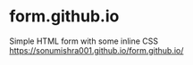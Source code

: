 # form.github.io
Simple HTML form with some inline CSS
https://sonumishra001.github.io/form.github.io/
